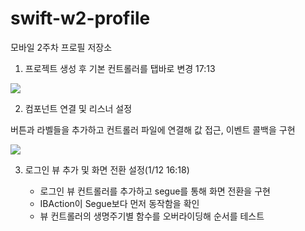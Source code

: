 # swift-w2-profile
모바일 2주차 프로필 저장소

1. 프로젝트 생성 후 기본 컨트롤러를 탭바로 변경 17:13

<div><img src = "https://user-images.githubusercontent.com/45382324/104158179-291f1b80-5430-11eb-948f-ff65faaab33c.png"></div>

2.  컴포넌트 연결 및 리스너 설정

버튼과 라벨들을 추가하고 컨트롤러 파일에 연결해 값 접근, 이벤트 콜백을 구현

<div><img src = "https://user-images.githubusercontent.com/45382324/104166826-b7020300-543e-11eb-8658-493be52962f2.png"></div>

3. 로그인 뷰 추가 및 화면 전환 설정(1/12 16:18)

    - 로그인 뷰 컨트롤러를 추가하고 segue를 통해 화면 전환을 구현
    - IBAction이  Segue보다 먼저 동작함을 확인
    - 뷰 컨트롤러의 생명주기별 함수를 오버라이딩해 순서를 테스트
    
<div><img scr = "https://user-images.githubusercontent.com/45382324/104281975-b0809380-54f1-11eb-803e-78715de70ae9.png"></div>
